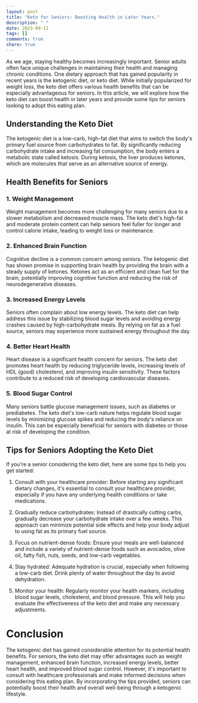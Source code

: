 ```yaml
---
layout: post
title: "Keto for Seniors: Boosting Health in Later Years."
description: " "
date: 2023-09-11
tags: []
comments: true
share: true
---
```


As we age, staying healthy becomes increasingly important. Senior adults often face unique challenges in maintaining their health and managing chronic conditions. One dietary approach that has gained popularity in recent years is the ketogenic diet, or keto diet. While initially popularized for weight loss, the keto diet offers various health benefits that can be especially advantageous for seniors. In this article, we will explore how the keto diet can boost health in later years and provide some tips for seniors looking to adopt this eating plan.

## Understanding the Keto Diet

The ketogenic diet is a low-carb, high-fat diet that aims to switch the body's primary fuel source from carbohydrates to fat. By significantly reducing carbohydrate intake and increasing fat consumption, the body enters a metabolic state called ketosis. During ketosis, the liver produces ketones, which are molecules that serve as an alternative source of energy.

## Health Benefits for Seniors

### 1. Weight Management

Weight management becomes more challenging for many seniors due to a slower metabolism and decreased muscle mass. The keto diet's high-fat and moderate protein content can help seniors feel fuller for longer and control calorie intake, leading to weight loss or maintenance.

### 2. Enhanced Brain Function

Cognitive decline is a common concern among seniors. The ketogenic diet has shown promise in supporting brain health by providing the brain with a steady supply of ketones. Ketones act as an efficient and clean fuel for the brain, potentially improving cognitive function and reducing the risk of neurodegenerative diseases.

### 3. Increased Energy Levels

Seniors often complain about low energy levels. The keto diet can help address this issue by stabilizing blood sugar levels and avoiding energy crashes caused by high-carbohydrate meals. By relying on fat as a fuel source, seniors may experience more sustained energy throughout the day.

### 4. Better Heart Health

Heart disease is a significant health concern for seniors. The keto diet promotes heart health by reducing triglyceride levels, increasing levels of HDL (good) cholesterol, and improving insulin sensitivity. These factors contribute to a reduced risk of developing cardiovascular diseases.

### 5. Blood Sugar Control

Many seniors battle glucose management issues, such as diabetes or prediabetes. The keto diet's low-carb nature helps regulate blood sugar levels by minimizing glucose spikes and reducing the body's reliance on insulin. This can be especially beneficial for seniors with diabetes or those at risk of developing the condition.

## Tips for Seniors Adopting the Keto Diet

If you're a senior considering the keto diet, here are some tips to help you get started:

1. Consult with your healthcare provider: Before starting any significant dietary changes, it's essential to consult your healthcare provider, especially if you have any underlying health conditions or take medications.

2. Gradually reduce carbohydrates: Instead of drastically cutting carbs, gradually decrease your carbohydrate intake over a few weeks. This approach can minimize potential side effects and help your body adjust to using fat as its primary fuel source.

3. Focus on nutrient-dense foods: Ensure your meals are well-balanced and include a variety of nutrient-dense foods such as avocados, olive oil, fatty fish, nuts, seeds, and low-carb vegetables.

4. Stay hydrated: Adequate hydration is crucial, especially when following a low-carb diet. Drink plenty of water throughout the day to avoid dehydration.

5. Monitor your health: Regularly monitor your health markers, including blood sugar levels, cholesterol, and blood pressure. This will help you evaluate the effectiveness of the keto diet and make any necessary adjustments.

# Conclusion

The ketogenic diet has gained considerable attention for its potential health benefits. For seniors, the keto diet may offer advantages such as weight management, enhanced brain function, increased energy levels, better heart health, and improved blood sugar control. However, it's important to consult with healthcare professionals and make informed decisions when considering this eating plan. By incorporating the tips provided, seniors can potentially boost their health and overall well-being through a ketogenic lifestyle.